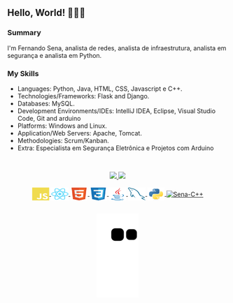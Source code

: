 ## Hello, World! 👋🧑‍💻

### Summary 
I'm Fernando Sena, analista de redes, analista de infraestrutura, analista em segurança e analista em Python.

### My Skills 
* Languages: Python, Java, HTML, CSS, Javascript e C++.
* Technologies/Frameworks:  Flask and Django.
* Databases: MySQL.
* Development Environments/IDEs: IntelliJ IDEA, Eclipse, Visual Studio Code, Git and arduino
* Platforms: Windows and Linux.
* Application/Web Servers: Apache, Tomcat.
* Methodologies: Scrum/Kanban.
* Extra: Especialista em Segurança Eletrônica e Projetos com Arduino
 
##

</br>
<div align="center">
  <a href="https://github.com/fernando5ena">
  <img height="150em" src="https://github-readme-stats.vercel.app/api?username=fernandosena&show_icons=true&theme=dracula&include_all_commits=true&count_private=true"/>
  <img height="150em" src="https://github-readme-stats.vercel.app/api/top-langs/?username=fernandosena&layout=compact&langs_count=7&theme=dracula"/>
</div>
  
<div align="center">
  <div style="display: inline_block"><br>
    <img align="center" alt="Sena-Js" height="30" width="40" src="https://raw.githubusercontent.com/devicons/devicon/master/icons/javascript/javascript-plain.svg">
    <img align="center" alt="Sena-React" height="30" width="40" src="https://raw.githubusercontent.com/devicons/devicon/master/icons/react/react-original.svg">
    <img align="center" alt="Sena-HTML" height="30" width="40" src="https://raw.githubusercontent.com/devicons/devicon/master/icons/html5/html5-original.svg">
    <img align="center" alt="Sena-CSS" height="30" width="40" src="https://raw.githubusercontent.com/devicons/devicon/master/icons/css3/css3-original.svg">
    <img align="center" alt="Sena-Java" height="30" width="40" src="https://raw.githubusercontent.com/devicons/devicon/master/icons/java/java-original.svg">
    <img align="center" alt="Sena-MySql" height="30" width="40" src="https://raw.githubusercontent.com/devicons/devicon/master/icons/mysql/mysql-original.svg">
    <img align="center" alt="Sena-Python" height="30" width="40" src="https://raw.githubusercontent.com/devicons/devicon/master/icons/python/python-original.svg">
    <img align="center" alt="Sena-C++" height="30" width="40"
            <svg xmlns="http://www.w3.org/2000/svg" width="2499" height="2500" viewBox="0 0 1372.201 1372.684" id="arduino">
  <path fill="#00979D" stroke="#81C9CB" stroke-miterlimit="10" stroke-width=".932" d="M1371.701 686.024c0 378.658-306.972 685.605-685.549 685.605C307.451 1371.629.5 1064.682.5 686.024.5 307.455 307.451.483 686.152.483c378.594.001 685.549 306.972 685.549 685.541z"></path>
  <linearGradient id="a" x1="-16.3" x2="1354.901" y1="16.071" y2="16.071" gradientTransform="matrix(1 0 0 -1 16.8 702.696)" gradientUnits="userSpaceOnUse">
    <stop offset=".117" stop-color="#fff" stop-opacity="0"></stop>
    <stop offset=".252" stop-color="#c0d1d3" stop-opacity=".153"></stop>
    <stop offset=".387" stop-color="#91b3b7" stop-opacity=".306"></stop>
    <stop offset=".52" stop-color="#6d9fa3" stop-opacity=".457"></stop>
    <stop offset=".65" stop-color="#4d9195" stop-opacity=".604"></stop>
    <stop offset=".776" stop-color="#30888b" stop-opacity=".746"></stop>
    <stop offset=".895" stop-color="#148386" stop-opacity=".881"></stop>
    <stop offset="1" stop-color="#008184"></stop>
  </linearGradient>
  <linearGradient id="b" x1="-16.8" x2="1355.401" y1="16.071" y2="16.071" gradientTransform="matrix(1 0 0 -1 16.8 702.696)" gradientUnits="userSpaceOnUse">
    <stop offset="0" stop-color="#fff" stop-opacity="0"></stop>
    <stop offset=".153" stop-color="#c0d1d3" stop-opacity=".153"></stop>
    <stop offset=".306" stop-color="#91b3b7" stop-opacity=".306"></stop>
    <stop offset=".457" stop-color="#6d9fa3" stop-opacity=".457"></stop>
    <stop offset=".604" stop-color="#4d9195" stop-opacity=".604"></stop>
    <stop offset=".746" stop-color="#30888b" stop-opacity=".746"></stop>
    <stop offset=".881" stop-color="#148386" stop-opacity=".881"></stop>
    <stop offset="1" stop-color="#008184"></stop>
  </linearGradient>
  <path fill="url(#a)" stroke="url(#b)" stroke-miterlimit="10" d="M1371.701 686.595c0 378.65-306.972 685.606-685.549 685.606C307.451 1372.201.5 1065.23.5 686.595.5 308.019 307.451 1.048 686.152 1.048c378.594.016 685.549 306.97 685.549 685.547z" opacity=".5"></path>
  <g fill="#FFF">
    <path d="M947.959 931.196c-12.909 0-26.127-.929-39.127-2.864-108.978-15.554-181.848-93.822-222.665-153.989-40.946 60.166-113.811 138.512-222.74 154.045a275.864 275.864 0 0 1-39.133 2.785c-67.753 0-131.358-25.217-179.201-71.003-48.299-46.165-74.951-108.114-74.951-174.171 0-66.14 26.651-128.004 75.021-174.253 47.797-45.793 111.449-70.936 179.231-70.936 12.918 0 26.067.928 39.023 2.783 108.932 15.535 181.794 93.813 222.743 153.99 40.825-60.177 113.689-138.432 222.658-153.99 13-1.863 26.148-2.783 39.066-2.783 67.753 0 131.401 25.208 179.197 70.936 48.345 46.249 74.937 108.113 74.937 174.253 0 66.057-26.524 128.006-74.868 174.171-47.881 45.785-111.434 71.026-179.191 71.026M734.42 686.024c21.283 40.534 84.067 141.676 186.692 156.375 8.984 1.236 18.028 1.923 26.839 1.923 92.185 0 167.225-71.002 167.225-158.322s-75.023-158.321-167.291-158.321c-8.812 0-17.853.629-26.753 1.921-102.644 14.664-165.428 115.806-186.712 156.424M424.393 527.702c-92.308 0-167.36 70.998-167.36 158.321 0 87.305 75.021 158.322 167.245 158.322 8.852 0 17.897-.688 26.879-1.922 102.629-14.697 165.394-115.783 186.689-156.375-21.237-40.535-84.061-141.761-186.689-156.376-8.877-1.341-17.945-1.97-26.764-1.97"></path>
    <path d="M354.37 662.051h152.625v49.181H354.37zM1016.484 662.051h-51.671v-51.747h-49.348v51.747h-51.648v49.181h51.648v51.737h49.348v-51.737h51.671z"></path>
  </g>
</svg>
          
          
          
          
          
</div>
  
##
  
![Snake animation](https://github.com/rafaballerini/rafaballerini/blob/output/github-contribution-grid-snake.svg)

